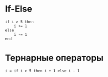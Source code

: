 # If-Else

```
if i > 5 then
    i += 1
else
    i -= 1
end
```

# Тернарные операторы

```
i = if i > 5 then i + 1 else i - 1
```
